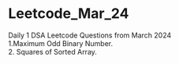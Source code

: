 # Leetcode_Mar_24
Daily 1 DSA Leetcode Questions from March 2024 <br>
1.Maximum Odd Binary Number.<br> 2. Squares of Sorted Array.
